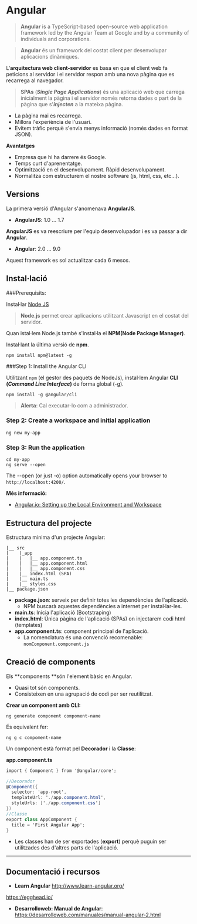 # Angular

> **Angular** is a TypeScript-based open-source web application framework led by the Angular Team at Google and by a community of individuals and corporations.

> **Angular** és un framework del costat client per desenvolupar aplicacions dinàmiques.

L'**arquitectura web client-servidor** es basa en que el client web fa peticions al servidor i el servidor respon amb una nova pàgina que es recarrega al navegador.

> **SPAs** (**_Single Page Applications_**) és una aplicació web que carrega inicialment la pàgina i el servidor només retorna dades o part de la pàgina que s'**_injecten_** a la mateixa pàgina. 

* La pàgina mai es recarrega.
* Millora l'experiència de l'usuari.
* Evitem tràfic perquè s'envia menys informació (només dades en format JSON).

**Avantatges**
* Empresa que hi ha darrere és Google.
* Temps curt d'aprenentatge.
* Optimització en el desenvolupament. Ràpid desenvolupament.
* Normalitza com estructurem el nostre software (js, html, css, etc…).

## Versions

La primera versió d'Angular s'anomenava **AngularJS**.

* **AngularJS**: 1.0 ... 1.7 

**AngularJS** es va reescriure per l'equip desenvolupador i es va passar a dir **Angular**.

* **Angular**: 2.0 ... 9.0

Aquest framework es sol actualitzar cada 6 mesos.

## Instal·lació

###Prerequisits:

Instal·lar [Node JS](https://nodejs.org/es/)

> **Node.js** permet crear aplicacions utilitzant Javascript en el costat del servidor.

Quan istal·lem Node.js també s'instal·la el **NPM(Node Package Manager)**.

Instal·lant la última versió de **npm**.

```bash+theme:dark
npm install npm@latest -g    
```

###Step 1: Install the Angular CLI

Utilitzant `npm` (el gestor des paquets de NodeJs), instal·lem Angular **CLI (_Command Line Interface_)** de forma global (-g).

```bash+theme:dark
npm install -g @angular/cli
```

> **Alerta**: Cal executar-lo com a administrador.

### Step 2: Create a workspace and initial application

```bash+theme:dark
ng new my-app
```

### Step 3: Run the application

```bash+theme:dark
cd my-app
ng serve --open
```

The --open (or just -o) option automatically opens your browser to `http://localhost:4200/`.

**Més informació:**

* [Angular.io: Setting up the Local Environment and Workspace](https://angular.io/guide/setup-local)


## Estructura del projecte

Estructura mínima d'un projecte Angular:

```
|__ src
|    |_app
|    |   |__ app.component.ts
|    |   |__ app.component.html
|    |   |__ app.component.css
|    |__ index.html (SPA)
|    |__ main.ts
|    |__ styles.css
|__ package.json

```

* **package.json**: serveix per definir totes les dependències de l'aplicació. 
  * NPM buscarà aquestes dependències a internet per instal·lar-les.
* **main.ts**: Inicia l'aplicació (Bootstraping)
* **index.html**: Única pàgina de l'aplicació (SPAs) on injectarem codi html (templates)
* **app.component.ts**: component principal de l'aplicació. 
  * La nomenclatura és una convenció recomenable:	`nomComponent.component.js` 

## Creació de components

Els **components **són l'element bàsic en Angular.
* Quasi tot són components.
* Consisteixen en una agrupació de codi per ser reutilitzat.

**Crear un component amb CLI:**

```bash+theme:dark
ng generate component compoment-name
```

És equivalent fer:

```bash+theme:dark
ng g c compoment-name
```

Un component està format pel **Decorador** i la **Classe**:

**app.component.ts**
```csharp
import { Component } from '@angular/core';

//Decorador
@Component({
  selector: 'app-root',
  templateUrl: './app.component.html',
  styleUrls: ['./app.component.css']
})
//Classe
export class AppComponent {
  title = 'First Angular App';
}
```

* Les classes han de ser exportades (**export**) perquè puguin ser utilitzades des d'altres parts de l'aplicació.

---



## Documentació i recursos

* **Learn Angular**
http://www.learn-angular.org/


https://egghead.io/

* **Desarrolloweb: Manual de Angular**: 
  https://desarrolloweb.com/manuales/manual-angular-2.html 




   